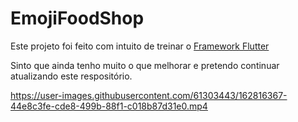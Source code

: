 <h1> EmojiFoodShop </h1>
  <p>Este projeto foi feito com intuito de treinar o <a href="https://flutter.dev/?gclid=CjwKCAjwo8-SBhAlEiwAopc9Wy3L1u16Q-q1x71LZMAYkjCwy8VUjx9xf6d5o6ob6Ia1wXZSWxCWhRoCmSYQAvD_BwE&gclsrc=aw.ds" target="_blank">Framework Flutter</a>
  <p>Sinto que ainda tenho muito o que melhorar e pretendo continuar atualizando este respositório.
    
    

https://user-images.githubusercontent.com/61303443/162816367-44e8c3fe-cde8-499b-88f1-c018b87d31e0.mp4


